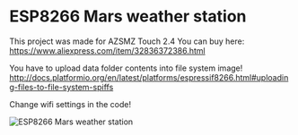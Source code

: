 # ESP8266 Mars weather station

This project was made for AZSMZ Touch 2.4
You can buy here: https://www.aliexpress.com/item/32836372386.html

You have to upload data folder contents into file system image!
http://docs.platformio.org/en/latest/platforms/espressif8266.html#uploading-files-to-file-system-spiffs

Change wifi settings in the code!

![ESP8266 Mars weather station](http://nz-smartlife.hu/mars.jpg)
